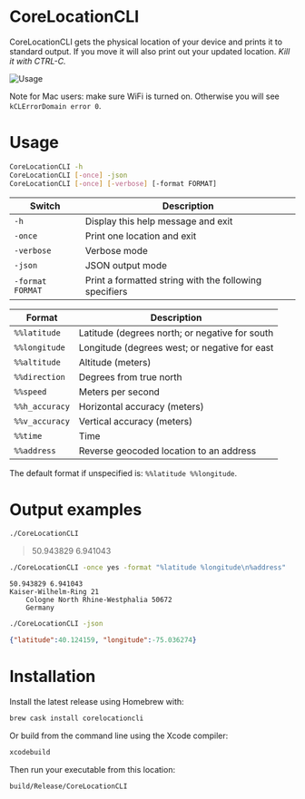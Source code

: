 # CoreLocationCLI

CoreLocationCLI gets the physical location of your device and prints it to standard output. If you move it will also print out your updated location. *Kill it with CTRL-C.*

![Usage](https://cloud.githubusercontent.com/assets/382183/25063655/52c11234-221d-11e7-81fb-0f8712dac393.gif)

Note for Mac users: make sure WiFi is turned on. Otherwise you will see `kCLErrorDomain error 0`.

# Usage

```sh
CoreLocationCLI -h
CoreLocationCLI [-once] -json
CoreLocationCLI [-once] [-verbose] [-format FORMAT]
```

| Switch           | Description                                            |
| ---------------- | ------------------------------------------------------ |
| `-h`             | Display this help message and exit                     |
| `-once`          | Print one location and exit                            |
| `-verbose`       | Verbose mode                                           |
| `-json`          | JSON output mode                                       |
| `-format FORMAT` | Print a formatted string with the following specifiers |

| Format         | Description                                    |
| -------------- | ---------------------------------------------- |
| `%%latitude`   | Latitude (degrees north; or negative for south |
| `%%longitude`  | Longitude (degrees west; or negative for east  |
| `%%altitude`   | Altitude (meters)                              |
| `%%direction`  | Degrees from true north                        |
| `%%speed`      | Meters per second                              |
| `%%h_accuracy` | Horizontal accuracy (meters)                   |
| `%%v_accuracy` | Vertical accuracy (meters)                     |
| `%%time`       | Time                                           |
| `%%address`    | Reverse geocoded location to an address        |

The default format if unspecified is: `%%latitude %%longitude`.

# Output examples

```sh
./CoreLocationCLI
```

> 50.943829 6.941043

```sh
./CoreLocationCLI -once yes -format "%latitude %longitude\n%address"
```

    50.943829 6.941043
    Kaiser-Wilhelm-Ring 21
    	Cologne North Rhine-Westphalia 50672
    	Germany

```sh
./CoreLocationCLI -json
```

```json
{"latitude":40.124159, "longitude":-75.036274}
```

# Installation

Install the latest release using Homebrew with:

```sh
brew cask install corelocationcli
```

Or build from the command line using the Xcode compiler:

```sh
xcodebuild
```

Then run your executable from this location:

```sh
build/Release/CoreLocationCLI
```
